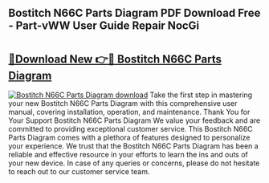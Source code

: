 ## Bostitch N66C Parts Diagram PDF Download Free - Part-vWW User Guide Repair NocGi

# <h2><a href="http://dfrisjn.blite.top/?on=Bostitch+N66C+Parts+Diagram">🔗Download New 👉🔴 Bostitch N66C Parts Diagram</a></h2>

[![Bostitch N66C Parts Diagram download](https://i.imgur.com/lujVjoI.png)](http://dfrisjn.blite.top/?on=Bostitch+N66C+Parts+Diagram)
Take the first step in mastering your new Bostitch N66C Parts Diagram with this comprehensive user manual, covering installation, operation, and maintenance. Thank You for Your Support Bostitch N66C Parts Diagram We value your feedback and are committed to providing exceptional customer service. This Bostitch N66C Parts Diagram comes with a plethora of features designed to personalize your experience. We trust that the Bostitch N66C Parts Diagram has been a reliable and effective resource in your efforts to learn the ins and outs of your new device. In case of any queries or concerns, please do not hesitate to reach out to our customer service team.
